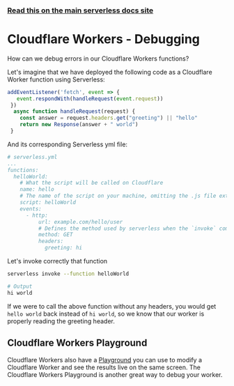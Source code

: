 <!--
title: Serverless Framework - Cloudflare Workers Guide - Debugging
menuText: Debugging
menuOrder: 8
description: Recommendations and best practices for debugging Cloudflare Workers with the Serverless Framework
layout: Doc
-->

<!-- DOCS-SITE-LINK:START automatically generated  -->
### [Read this on the main serverless docs site](https://www.serverless.com/framework/docs/providers/cloudflare/guide/debugging)
<!-- DOCS-SITE-LINK:END -->

# Cloudflare Workers - Debugging
How can we debug errors in our Cloudflare Workers functions?
 
Let's imagine that we have deployed the following code as a Cloudflare Worker function using Serverless:
 
```javascript
addEventListener('fetch', event => {
   event.respondWith(handleRequest(event.request))
 })
  async function handleRequest(request) {
    const answer = request.headers.get("greeting") || "hello"  
    return new Response(answer + " world")
 }

```
And its corresponding Serverless yml file:
 
```yml
# serverless.yml
...
functions:
  helloWorld:
    # What the script will be called on Cloudflare
    name: hello
    # The name of the script on your machine, omitting the .js file extension
    script: helloWorld
    events:
      - http:
          url: example.com/hello/user
          # Defines the method used by serverless when the `invoke` command is used. Cloudflare Workers only support GET requests for now
          method: GET
          headers:
            greeting: hi
```

Let's invoke correctly that function
 
```bash
serverless invoke --function helloWorld

# Output
hi world
```


If we were to call the above function without any headers, you would get `hello world` back instead of `hi world`, so we know that our worker is properly reading the greeting header.
 
## Cloudflare Workers Playground
 
Cloudflare Workers also have a [Playground](https://cloudflareworkers.com/#) you can use to modify a Cloudflare Worker and see the results live on the same screen. The Cloudflare Workers Playground is another great way to debug your worker.
